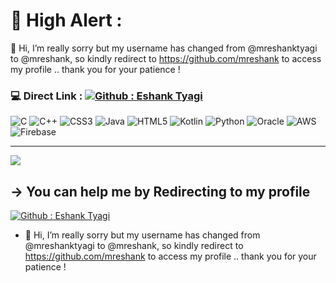 # 💫 High Alert :
👋 Hi, I’m really sorry but my username has changed from @mreshanktyagi to @mreshank, so kindly redirect to https://github.com/mreshank to access my profile .. thank you for your patience !


### 💻 Direct Link [](https://github.com/mreshank) : [![Github : Eshank Tyagi](https://img.shields.io/badge/GitHub%20:%20Eshank%20Tyagi-8A2BE2?style=social&logo=github&link=https%3A%2F%2Fgithub.com%2Fmreshank)](https://github.com/mreshank) 
![C](https://img.shields.io/badge/c-%2300599C.svg?style=for-the-badge&logo=c&logoColor=white) ![C++](https://img.shields.io/badge/c++-%2300599C.svg?style=for-the-badge&logo=c%2B%2B&logoColor=white) ![CSS3](https://img.shields.io/badge/css3-%231572B6.svg?style=for-the-badge&logo=css3&logoColor=white) ![Java](https://img.shields.io/badge/java-%23ED8B00.svg?style=for-the-badge&logo=java&logoColor=white) ![HTML5](https://img.shields.io/badge/html5-%23E34F26.svg?style=for-the-badge&logo=html5&logoColor=white) ![Kotlin](https://img.shields.io/badge/kotlin-%230095D5.svg?style=for-the-badge&logo=kotlin&logoColor=white) ![Python](https://img.shields.io/badge/python-3670A0?style=for-the-badge&logo=python&logoColor=ffdd54) ![Oracle](https://img.shields.io/badge/Oracle-F80000?style=for-the-badge&logo=oracle&logoColor=white) ![AWS](https://img.shields.io/badge/AWS-%23FF9900.svg?style=for-the-badge&logo=amazon-aws&logoColor=white) ![Firebase](https://img.shields.io/badge/firebase-%23039BE5.svg?style=for-the-badge&logo=firebase)

---
[![](https://visitcount.itsvg.in/api?id=mreshanktyagi&icon=0&color=0)](https://visitcount.itsvg.in)

  ## -> You can help me by Redirecting to my profile
  [![Github : Eshank Tyagi](https://img.shields.io/badge/GitHub%20:%20Eshank%20Tyagi-8A2BE2?style=social&logo=github&link=https%3A%2F%2Fgithub.com%2Fmreshank)](https://github.com/mreshank) 

  
<!-- Proudly created with GPRM ( https://gprm.itsvg.in ) -->



- 👋 Hi, I’m really sorry but my username has changed from @mreshanktyagi to @mreshank, so kindly redirect to https://github.com/mreshank to access my profile .. thank you for your patience !

<!---
mreshanktyagi/mreshanktyagi is a ✨ special ✨ repository because its `README.md` (this file) appears on your GitHub profile.
You can click the Preview link to take a look at your changes.
--->
